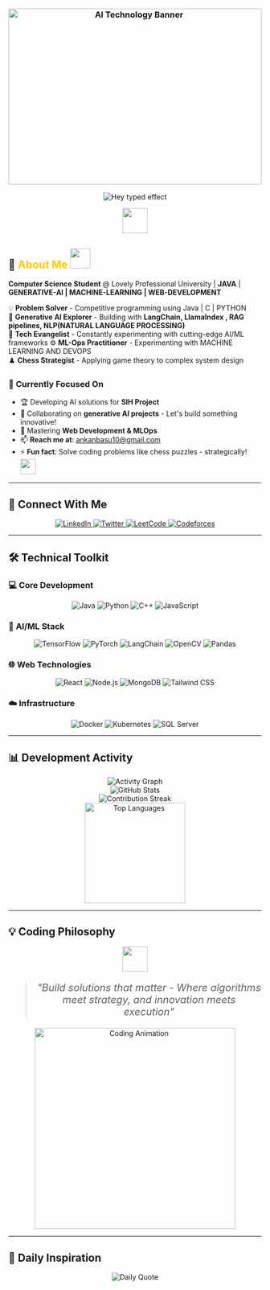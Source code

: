 <div align="center">
  <h3 align="center">
    <img src="https://wallpaperaccess.com/full/5927911.gif" width="100%" height="350" alt="AI Technology Banner">
  </h3> 
</div>

<div align="center">

  ![Hey typed effect](https://readme-typing-svg.herokuapp.com?font=Poppins&weight=500&size=25&pause=1000&center=true&vCenter=true&width=600&lines=Hey+there!+I'm+Ankan+Basu+%F0%9F%91%8B;ML-Ops+And+AI+Enthusiast+⚡;4x+Hackathon+Winner+🏆;Always+learning+%26+building!+🚀)

  <img src="https://media.giphy.com/media/hvRJCLFzcasrR4ia7z/giphy.gif" width="50">
  
</div> 

## 🧠 <span style="color:#ffcc00;">About Me</span> <img src="https://media.giphy.com/media/L1R1tvI9svkIWwpVYr/giphy.gif" width="40">

**Computer Science Student** @ Lovely Professional University | **JAVA** | **GENERATIVE-AI | MACHINE-LEARNING | WEB-DEVELOPMENT**  

💡 **Problem Solver** -  Competitive programming using Java | C | PYTHON  
🤖 **Generative AI Explorer** - Building with **LangChain, LlamaIndex , RAG pipelines, NLP(NATURAL LANGUAGE PROCESSING)**  
🚀 **Tech Evangelist** - Constantly experimenting with cutting-edge AI/ML frameworks 
⚙️ **ML-Ops Practitioner** - Experimenting with MACHINE LEARNING AND DEVOPS  
♟️ **Chess Strategist** - Applying game theory to complex system design  
 

### 🔭 **Currently Focused On**
- 🏆 Developing AI solutions for **SIH Project**
- 🤝 Collaborating on **generative AI projects** - Let's build something innovative!  
- 🌱 Mastering **Web Development & MLOps**  
- 📫 **Reach me at**: ankanbasu10@gmail.com  
- ⚡ **Fun fact**: Solve coding problems like chess puzzles - strategically! <img src="https://media.giphy.com/media/WUlplcMpOCEmTGBtBW/giphy.gif" width="30">

---

## 🤝 **Connect With Me**
<p align="center">
  <a href="https://www.linkedin.com/in/ankan-basu-595152271" target="_blank">
    <img src="https://img.shields.io/badge/LinkedIn-Professional-0A66C2?logo=linkedin&style=for-the-badge" alt="LinkedIn">
  </a>
  <a href="https://x.com/AnkanBasu02" target="_blank">
    <img src="https://img.shields.io/badge/Twitter-Tech%20Thoughts-1DA1F2?logo=twitter&style=for-the-badge" alt="Twitter">
  </a>
  <a href="https://leetcode.com/u/ankanbasu10/" target="_blank">
    <img src="https://img.shields.io/badge/LeetCode-Solutions-FFA116?logo=leetcode&style=for-the-badge" alt="LeetCode">
  </a>
  <a href="https://codeforces.com/profile/ankanbasu10" target="_blank">
    <img src="https://img.shields.io/badge/Codeforces-Competitions-1F8ACB?logo=codeforces&style=for-the-badge" alt="Codeforces">
  </a>
</p>

---

## 🛠️ **Technical Toolkit**

### 💻 **Core Development**
<p align="center">
  <img src="https://img.shields.io/badge/Java-ED8B00?logo=openjdk&logoColor=white" alt="Java">
  <img src="https://img.shields.io/badge/Python-3776AB?logo=python&logoColor=white" alt="Python">
  <img src="https://img.shields.io/badge/C++-00599C?logo=c%2B%2B&logoColor=white" alt="C++">
  <img src="https://img.shields.io/badge/JavaScript-F7DF1E?logo=javascript&logoColor=black" alt="JavaScript">
</p>

### 🤖 **AI/ML Stack**
<p align="center">
  <img src="https://img.shields.io/badge/TensorFlow-FF6F00?logo=tensorflow&logoColor=white" alt="TensorFlow">
  <img src="https://img.shields.io/badge/PyTorch-EE4C2C?logo=pytorch&logoColor=white" alt="PyTorch">
  <img src="https://img.shields.io/badge/LangChain-00ADD8?logo=langchain&logoColor=white" alt="LangChain">
  <img src="https://img.shields.io/badge/OpenCV-5C3EE8?logo=opencv&logoColor=white" alt="OpenCV">
  <img src="https://img.shields.io/badge/Pandas-150458?logo=pandas&logoColor=white" alt="Pandas">
</p>

### 🌐 **Web Technologies**
<p align="center">
  <img src="https://img.shields.io/badge/React-61DAFB?logo=react&logoColor=black" alt="React">
  <img src="https://img.shields.io/badge/Node.js-339933?logo=node.js&logoColor=white" alt="Node.js">
  <img src="https://img.shields.io/badge/MongoDB-47A248?logo=mongodb&logoColor=white" alt="MongoDB">
  <img src="https://img.shields.io/badge/Tailwind_CSS-06B6D4?logo=tailwind-css&logoColor=white" alt="Tailwind CSS">
</p>

### ☁️ **Infrastructure**
<p align="center">
  <img src="https://img.shields.io/badge/Docker-2496ED?logo=docker&logoColor=white" alt="Docker">
  <img src="https://img.shields.io/badge/Kubernetes-326CE5?logo=kubernetes&logoColor=white" alt="Kubernetes">
  <img src="https://img.shields.io/badge/SQL_Server-CC2927?logo=microsoft-sql-server&logoColor=white" alt="SQL Server">
</p>

---

## 📊 **Development Activity**

<div align="center">
  <img src="https://github-readme-activity-graph.vercel.app/graph?username=ankan123basu&theme=react-dark&area=true&hide_border=true" alt="Activity Graph">
  <br>
  <img src="https://github-readme-stats.vercel.app/api?username=ankan123basu&show_icons=true&theme=vision-friendly-dark&include_all_commits=true" alt="GitHub Stats">
  <br>
  <img src="https://github-readme-streak-stats.herokuapp.com/?user=ankan123basu&theme=vision-friendly-dark" alt="Contribution Streak">
  <br>
  <img src="https://github-readme-stats.vercel.app/api/top-langs?username=ankan123basu&layout=compact&theme=vision-friendly-dark&langs_count=8" alt="Top Languages" height="200">
</div>

---

## 💡 **Coding Philosophy**
<div align="center">
  <img src="https://media.giphy.com/media/3o6Zt6ML6BklcajjsA/giphy.gif" width="50">
  <blockquote style="font-size: 20px; font-style: italic;">
    "Build solutions that matter - Where algorithms meet strategy, and innovation meets execution"
  </blockquote>
  <img src="https://media.giphy.com/media/qgQUggAC3Pfv687qPC/giphy.gif" width="400" alt="Coding Animation">
</div>

---

## 🌟 **Daily Inspiration** 
<div align="center">
  <img src="https://quotes-github-readme.vercel.app/api?type=horizontal&theme=radical" alt="Daily Quote">
</div>

